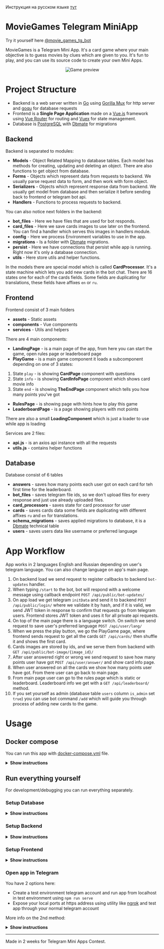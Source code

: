 Инструкция на русском языке <a href=https://github.com/Sergey-pr/movie-games-tg/blob/main/README_RU.md#%D0%BA%D0%B8%D0%BD%D0%BE%D0%B8%D0%B3%D1%80%D1%8B-telegram-miniapp>тут</a>

# MovieGames Telegram MiniApp

Try it yourself here <a href=https://t.me/movie_games_tg_bot>@movie_games_tg_bot</a>

MovieGames is a Telegram Mini App. It's a card game where your
main objective is to guess movies by clues which are given to
you. It's fun to play, and you can use its source code to
create your own Mini Apps.

<div align="center">
    <img src=https://github.com/Sergey-pr/movie-games-tg/raw/main/assets/preview.gif
    alt="Game preview">
</div>

# Project Structure

* Backend is a web server written in <a href=https://go.dev/>Go</a> using 
  <a href=https://github.com/gorilla/mux#gorillamux>Gorilla Mux</a>
  for http server and <a href=https://github.com/doug-martin/goqu#readme>goqu</a>
  for database requests
* Frontend is a **Single Page Application** made on a <a href=https://vuejs.org/>Vue.js</a>
  framework using <a href=https://router.vuejs.org/>Vue Router</a> for routing and
  <a href=https://vuex.vuejs.org/>Vuex</a> for state management.
* Database is <a href=https://www.postgresql.org/>PostgreSQL</a> with 
  <a href=https://github.com/amacneil/dbmate#dbmate>Dbmate</a> for migrations

## Backend

Backend is separated to modules:
* **Models** - Object Related Mapping to database tables. Each model has methods for
  creating, updating and deleting an object. There are also functions to get object from
  database.
* **Forms** - Objects which represent data from requests to backend. We usually parse 
  request data to form, and then work with form object.
* **Serializers** - Objects which represent response data from backend. We usually get
  model from database and then serialize it before sending back to frontend or
  telegram bot api.
* **Handlers** - Functions to process requests to backend.

You can also notice next folders in the backend:
* **bot_files** - Here we have files that are used for bot responds.
* **card_files** - Here we save cards images to use later on the frontend.
  You can find a handler which serves this images in handlers module.
* **config** - Here we process Environment variables to use in the app.
* **migrations** - Is a folder with
  <a href=https://github.com/amacneil/dbmate#dbmate>Dbmate</a> migrations.
* **persist** - Here we have connections that persist while app is running.
  Right now it's only a database connection.
* **utils** - Here store utils and helper functions.

In the models there are special model which is called **CardProcessor**.
It's a state machine which lets you add new cards in the bot chat.
There are 16 states one for each of the cards fields. Some fields are duplicating 
for translations, these fields have affixes `en` or `ru`.

## Frontend

Frontend consist of 3 main folders

* **assets** - Static assets
* **components** - Vue components
* **services** - Utils and helpers

There are 4 main components:

* **LandingPage** - is a main page of the app, from here you can start the game,
  open rules page or leaderboard page
* **PlayGame** - is a main game component it loads a subcomponent depending on one of 3 states:
1. State `play` - is showing **CardPage** component with questions
2. State `info` - is showing **CardInfoPage** component which shows card movie info
3. State `end` - is showing **TheEndPage** component which tells you how many points you've got
* **RulesPage** - is showing page with hints how to play this game
* **LeaderboardPage** - is a page showing players with mot points

There are also a small **LoadingComponent** which is just a loader to use while app is loading

Services are 2 files:
* **api.js** - is an axios api instance with all the requests
* **utils.js** - contains helper functions

## Database

Database consist of 6 tables

* **answers** - saves how many points each user got on each card for teh first time
  for the leaderboard.
* **bot_files** - saves telegram file ids, so we don't upload files for every response
  and just use already uploaded files.
* **card_processors** - saves state for card processor for user
* **cards** - saves cards data some fields are duplicating with different affixes `ru` and `en`
  for translations.
* **schema_migrations** - saves applied migrations to database, it is a
  <a href=https://github.com/amacneil/dbmate#dbmate>Dbmate</a> technical table
* **users** - saves users data like username or preferred language

# App Workflow

App works in 2 languages English and Russian depending on user's telegram language.
You can also change language on app's main page.

1. On backend load we send request to register callbacks to backend `bot-updates` handler.
2. When typing `/start` to the bot, bot will respond with a welcome message using callback endpoint
   `POST /api/public/bot-updates/`
3. On app load we get telegram `initData` and send it to backend `POST /api/public/login/`
   where we validate it by hash, and if it is valid, we send JWT token in response
   to confirm that requests go from telegram users. Frontend stores JWT token and
   uses it for all private api requests.
4. On top of the main page there is a language switch. On switch we send request to save
   user's preferred language `POST /api/user/lang/`
5. When we press the play button, we go the PlayGame page, where frontend sends request
   to get all the cards `GET /api/cards/` then shuffle it and shows the first card.
6. Cards images are stored by ids, and we serve them from backend with
   `GET /api/public/bot-image/{image_id}/`
7. After user answered right or wrong we send request to save how many points user
   have got `POST /api/user/answer/` and show card info page.
8. When user answered on all the cards we show how many points user have got. From there
   user can go back to main page.
9. From main page user can go to the rules page which is static or leaderboard. 
   Leaderboard info we get with a `GET /api/leaderboard/` method.
10. If you set yourself as admin (database table `users` column `is_admin` set `true`) you
    can use bot command `/add` which will guide you through process of adding new cards
    to the game.
# Usage

## Docker compose

You can run this app with
<a href=https://github.com/Sergey-pr/movie-games-tg/blob/main/docker-compose.yml>
docker-compose.yml</a> file.

<details><summary><b>Show instructions</b></summary>

1. Setup <a href=https://www.docker.com/>Docker</a> and make sure you've got 
   <a href=https://docs.docker.com/compose/gettingstarted/>Docker Compose</a> with it.
2. Make a copy of
   <a href=https://github.com/Sergey-pr/movie-games-tg/blob/main/docker-compose.yml>
   docker-compose.yml</a> and name it docker-compose.yml.local
3. Edit **Environment Variables** to suit your needs
```dotenv
# frontend

# VUE_APP_BASE_URL is your backend address, requests to backend will go there
VUE_APP_BASE_URL=localhost:8888


#backend

# DATABASE is your database DSN string
DATABASE='user=postgres password=postgres host=localhost port=5432 dbname=movie_games sslmode=disable'
# JWT_TOKEN is your JWT token secret you can write here any combination of symbols
JWT_TOKEN=sfhjahkfg8749GHGJHgjhds
# TELEGRAM_BOT_TOKEN is your Telegram bot token you can get it from @BotFather 
# when registering your telegram bot
TELEGRAM_BOT_TOKEN=123456789:qwertyuioASDFGHJKLzxcvbnm
# FRONTEND_HOSTNAME is your frontend address
FRONTEND_HOSTNAME=localhost:8080
# BACKEND_HOSTNAME is your backend address
BACKEND_HOSTNAME=localhost:8888


# migrator
# This is a migrator service which will create all the tables in your database

# DBMATE_NO_DUMP_SCHEMA is boolean for createing dump schema file you can leave it 
# to true, as dump schema is not needed for this project
DBMATE_NO_DUMP_SCHEMA=true
# DBMATE_MIGRATIONS_DIR is a folder with migrations for this project it is migrations
DBMATE_MIGRATIONS_DIR=migrations
# DATABASE_URL is your database connection string
DATABASE_URL=postgres://postgres:postgres@db:5432/movie_games?sslmode=disable


# database
# Here are your database credentials
POSTGRES_USER=postgres
POSTGRES_PASSWORD=postgres
POSTGRES_DB=movie_games
```
4. Edit `nginx.conf` file to suit your needs
5. Run `docker-compose -f docker-compose.yml.local build` to build your containers
6. Run `docker-compose -f docker-compose.yml.local up -d` to run your project
7. It will automatically assign telegram bot callbacks, but you need to manually
   set your bot menu button with @BotFather telegram bot  if you want to open web app
   with menu button.

</details>

## Run everything yourself

For development/debugging you can run everything separately.

### Setup Database

<details><summary><b>Show instructions</b></summary>

1. Create your <a href=https://www.postgresql.org/>PostgreSQL</a> database
2. Install <a href=https://github.com/amacneil/dbmate#dbmate>Dbmate</a>
3. In the backend folder set your .env file with 
   <a href=https://github.com/amacneil/dbmate#dbmate>Dbmate</a> 
   Environment Variables
```dotenv
# DBMATE_NO_DUMP_SCHEMA is boolean for createing dump schema file you can leave it 
# to true, as dump schema is not needed for this project
DBMATE_NO_DUMP_SCHEMA=true
# DBMATE_MIGRATIONS_DIR is a folder with migrations for this project it is migrations
DBMATE_MIGRATIONS_DIR=migrations
# DATABASE_URL is your database connection string
DATABASE_URL=postgres://postgres:postgres@db:5432/movie_games?sslmode=disable
```
4. Run `dbmate up` to apply migrations
</details>

### Setup Backend

<details><summary><b>Show instructions</b></summary>

1. Setup <a href=https://go.dev/>Go</a> 1.20 or newer
2. Go to the backend folder
3. Export your Environment Variables
```dotenv
# REST_LISTEN is adress at which web server will listen to requests
REST_LISTEN=0.0.0.0:8888
# DATABASE is your database DSN string
DATABASE='user=postgres password=postgres host=localhost port=5432 dbname=movie_games sslmode=disable'
# JWT_TOKEN is your JWT token secret you can write here any combination of symbols
JWT_TOKEN=sfhjahkfg8749GHGJHgjhds
# TELEGRAM_BOT_TOKEN is your Telegram bot token you can get it from @BotFather 
# when registering your telegram bot
TELEGRAM_BOT_TOKEN=123456789:qwertyuioASDFGHJKLzxcvbnm
# FRONTEND_HOSTNAME is your frontend address
FRONTEND_HOSTNAME=localhost:8080
# BACKEND_HOSTNAME is your backend address
BACKEND_HOSTNAME=localhost:8888
```
4. Run `go mod download` to download all the dependencies 
5. Run `go build main.go` this will run your backend web server

</details>

### Setup Frontend

<details><summary><b>Show instructions</b></summary>

1. Install <a href=https://nodejs.org/en>Node.js</a>
2. Go to the frontend folder
3. Run `npm install` to install all the dependencies
4. Run `npm run serve` to serve frontend on localhost. You can also use
   `npm run dev` which will build dist and auto update dist with all the changes 
   and the serve it with a <a href=https://www.npmjs.com/package/serve>serve</a> package

</details>

### Open app in Telegram

You have 2 options here:
* Create a test environment telegram account and run app from localhost 
  in test environment using `npm run serve`
* Expose your local ports at https address using utility like
  <a href=https://ngrok.com/>ngrok</a> and test app through your normal telegram
  account

More info on the 2nd method:

<details><summary><b>Show instructions</b></summary>

1. Register an <a href=https://ngrok.com/>ngrok</a> account
2. Setup ngrok config to tunnel 2 different ports
```yml
version: "2"
authtoken: yourNgrokToken
tunnels:
  backend:
    proto: http
    addr: 8888
  frontend:
    proto: http
    addr: 8080
```
3. Change your backend Environment Variables to addresses given to you by ngrok.
   For example:
```dotenv
FRONTEND_HOSTNAME=https://2acf-188-233-88-176.ngrok-free.app
BACKEND_HOSTNAME=https://7cc1-188-233-88-176.ngrok-free.app
```
4. Run backend with `go build main.go` in the backend folder. It will run at 8888 port by default,
   or you can change it with `REST_LISTEN` Environment Variable
5. Change your frontend Environment Variable to address given to you by ngrok.
   For example:
```dotenv
# VUE_APP_BASE_URL is your backend address, requests to backend will go there
VUE_APP_BASE_URL=https://7cc1-188-233-88-176.ngrok-free.app
```
6. Run frontend with `npm run dev` to generate dist
7. Serve frontend with <a href=https://www.npmjs.com/package/serve>serve</a>
   by running `serve -l 8080` in the frontend folder
8. Register frontend ngrok address as app menu button url at @BotFather 
9. Now you can develop/debug app. More on debugging telegram apps you can see here
   <a href=https://core.telegram.org/bots/webapps#testing-mini-apps>Testing Mini Apps</a>
</details>

***

Made in 2 weeks for Telegram Mini Apps Contest.